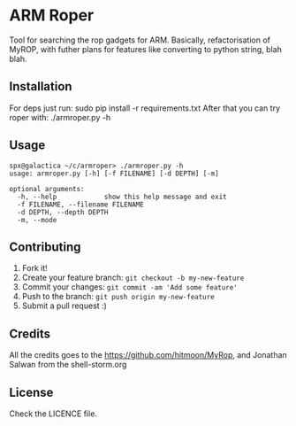 # ARM Roper

Tool for searching the rop gadgets for ARM. Basically, refactorisation of MyROP, with futher plans for features like converting to python string, blah blah. 


## Installation

For deps just run: sudo pip install -r requirements.txt
After that you can try roper with: ./armroper.py -h

## Usage
```
spx@galactica ~/c/armroper> ./armroper.py -h
usage: armroper.py [-h] [-f FILENAME] [-d DEPTH] [-m]

optional arguments:
  -h, --help            show this help message and exit
  -f FILENAME, --filename FILENAME
  -d DEPTH, --depth DEPTH
  -m, --mode
```

## Contributing

1. Fork it!
2. Create your feature branch: `git checkout -b my-new-feature`
3. Commit your changes: `git commit -am 'Add some feature'`
4. Push to the branch: `git push origin my-new-feature`
5. Submit a pull request :)

## Credits

All the credits goes to the https://github.com/hitmoon/MyRop, and  Jonathan Salwan from the shell-storm.org

## License

Check the LICENCE file.
